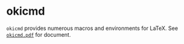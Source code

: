 # okicmd
`okicmd` provides numerous macros and environments for LaTeX. See [`okicmd.pdf`](https://github.com/natrium11321/okicmd/blob/master/okicmd.pdf) for document.

